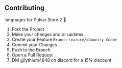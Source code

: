 ## Contributing

languages for Pulsar Store 2 🗿

1. Fork the Project
2. Make your changes and or updates.
3. Create your Feature `Branch feature/<Country-Code>`
4. Commit your Changes
5. Push to the Branch
6. Open a Pull Request
7. DM @lythium4848 on discord for a 15% discount
